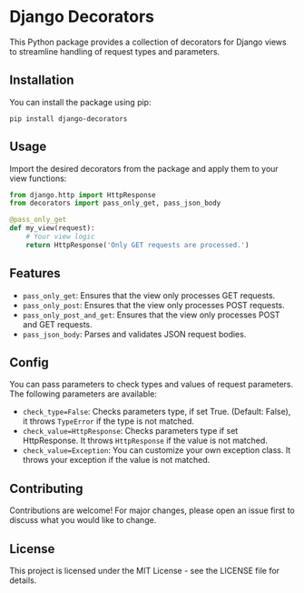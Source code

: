 
# Django Decorators

This Python package provides a collection of decorators for Django views to streamline handling of request types and parameters.

## Installation

You can install the package using pip:

```shell
pip install django-decorators
```

## Usage

Import the desired decorators from the package and apply them to your view functions:

```python
from django.http import HttpResponse
from decorators import pass_only_get, pass_json_body

@pass_only_get
def my_view(request):
    # Your view logic
    return HttpResponse('Only GET requests are processed.')
```

## Features

- `pass_only_get`: Ensures that the view only processes GET requests.
- `pass_only_post`: Ensures that the view only processes POST requests.
- `pass_only_post_and_get`: Ensures that the view only processes POST and GET requests.
- `pass_json_body`: Parses and validates JSON request bodies.

## Config

You can pass parameters to check types and values of request parameters. The following parameters are available:

- `check_type=False`: Checks parameters type, if set True. (Default: False), it throws `TypeError` if the type is not matched.
- `check_value=HttpResponse`: Checks parameters type if set HttpResponse. It throws `HttpResponse` if the value is not matched.
- `check_value=Exception`: You can customize your own exception class. It throws your exception if the value is not matched.


## Contributing

Contributions are welcome! For major changes, please open an issue first to discuss what you would like to change.

## License

This project is licensed under the MIT License - see the LICENSE file for details.
